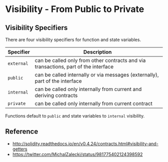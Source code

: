 # Visibility - From Public to Private

## Visibility Specifiers

There are four visibility specifiers for function and state variables.

| Specifier  | Description                                                                         |
|------------|-------------------------------------------------------------------------------------|
| `external` | can be called only from other contracts and via transactions, part of the interface |
| `public`   | can be called internally or via messages (externally), part of the interface        |
| `internal` | can be called only internally from current and deriving contracts                   |
| `private`  | can be called only internally from current contract                                 |

Functions default to `public` and state variables to `internal` visibility.

## Reference

* http://solidity.readthedocs.io/en/v0.4.24/contracts.html#visibility-and-getters
* https://twitter.com/MichalZalecki/status/981775402124398592
